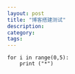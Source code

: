 ```yaml
---
layout: post
title: "博客搭建测试"
description:
category: 
tags: 
---
```


	for i in range(0,5):
		print ("*")